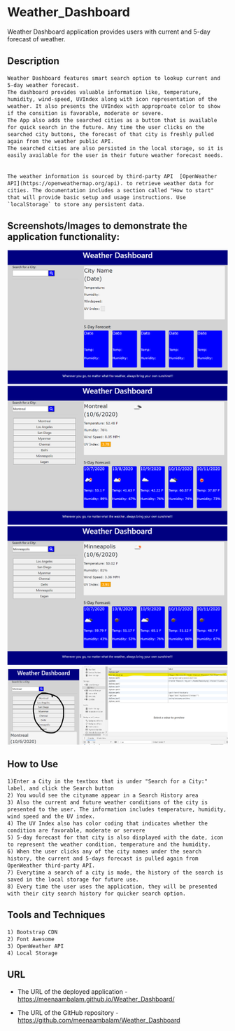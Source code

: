 # Weather_Dashboard

Weather Dashboard application provides users with current and 5-day forecast of weather. 

## Description
```
Weather Dashboard features smart search option to lookup current and 5-day weather forecast. 
The dashboard provides valuable information like, temperature, humidity, wind-speed, UVIndex along with icon representation of the weather. It also presents the UVIndex with approproate color to show if the consition is favorable, moderate or severe.
The App also adds the searched cities as a button that is available for quick search in the future. Any time the user clicks on the searched city buttons, the forecast of that city is freshly pulled again from the weather public API. 
The searched cities are also persisted in the local storage, so it is easily available for the user in their future weather forecast needs.


The weather information is sourced by third-party API  [OpenWeather API](https://openweathermap.org/api). to retrieve weather data for cities. The documentation includes a section called "How to start" that will provide basic setup and usage instructions. Use `localStorage` to store any persistent data.
```

## Screenshots/Images to demonstrate the application functionality:

![weather dashboard page load screenshot](./Assets/Weather_Dashboard_Screenshot_1.png)
![City Search and Forecast screenshot](./Assets/Weather_Dashboard_Screenshot_2.png)
![City selection from last searched city and its forecast screenshot](./Assets/Weather_Dashboard_Screenshot_3.png)
![Persist the search for future forecast lookup screenshot](./Assets/Weather_Dashboard_Screenshot_4.png)

## How to Use
```
1)Enter a City in the textbox that is under "Search for a City:" label, and click the Search button 
2) You would see the cityname appear in a Search History area
3) Also the current and future weather conditions of the city is presented to the user. The information includes temperature, humidity, wind speed and the UV index.
4) The UV Index also has color coding that indicates whether the condition are favorable, moderate or servere
5) 5-day forecast for that city is also displayed with the date, icon to represent the weather condition, temperature and the humidity.
6) When the user clicks any of the city names under the search history, the current and 5-days forecast is pulled again from OpenWeather third-party API.
7) Everytime a search of a city is made, the history of the search is saved in the local storage for future use.
8) Every time the user uses the application, they will be presented with their city search history for quicker search option.

```
## Tools and Techniques
```
1) Bootstrap CDN
2) Font Awesome
3) OpenWeather API
4) Local Storage 
```

## URL

* The URL of the deployed application - https://meenaambalam.github.io/Weather_Dashboard/

* The URL of the GitHub repository - https://github.com/meenaambalam/Weather_Dashboard